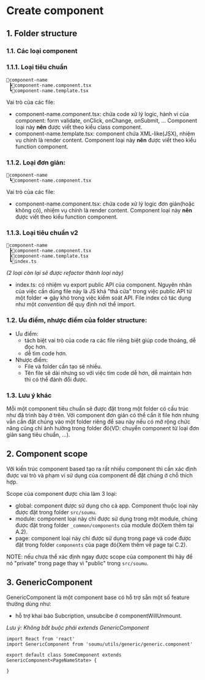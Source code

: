 # Create component

## 1. Folder structure
### 1.1. Các loại component
### 1.1.1. Loại tiêu chuẩn
```
📂component-name
 ┣📜component-name.component.tsx
 ┗📜component-name.template.tsx
```
Vai trò của các file:
- component-name.component.tsx: chứa code xử lý logic, hành vi của component: form validate, onClick, onChange, onSubmit, ... Component loại này **nên** được viết theo kiểu class component.
- component-name.template.tsx: component chứa XML-like(JSX), nhiệm vụ chính là render content. Component loại này **nên** được viết theo kiểu function component.

### 1.1.2. Loại đơn giản:
```
📂component-name
 ┗📜component-name.component.tsx
```
Vai trò của các file:
- component-name.component.tsx: chứa code xử lý logic đơn giản(hoặc không có), nhiệm vụ chính là render content. Component loại này **nên** được viết theo kiểu function component.

### 1.1.3. Loại tiêu chuẩn v2
```
📂component-name
 ┣📜component-name.component.tsx
 ┣📜component-name.template.tsx
 ┗📜index.ts
```
_(2 loại còn lại sẽ được refactor thành loại này)_
- index.ts: có nhiệm vụ export public API của component. Nguyên nhân của việc cần dùng file này là JS khá "thả cửa" trong việc public API từ một folder => gây khó trong việc kiểm soát API. File index có tác dụng như một _convention_ để quy định nơi thể import.

### 1.2. Ưu điểm, nhược điểm của folder structure:
- Ưu điểm:
  * tách biệt vai trò của code ra các file riêng biệt giúp code thoáng, dễ đọc hơn.
  * dễ tìm code hơn.
- Nhược điểm: 
  * File và folder cần tạo sẽ nhiều.
  * Tên file sẽ dài nhưng so với việc tìm code dễ hơn, dễ maintain hơn thì có thể đánh đổi được.

### 1.3. Lưu ý khác
Mỗi một component tiêu chuẩn sẽ được đặt trong một folder có cấu trúc như đã trình bày ở trên. Với component đơn giản có thể cần ít file hơn nhưng vẫn cần đặt chúng vào một folder riêng để sau này nếu có mở rộng chức năng cũng chỉ ảnh hưởng trong folder đó(VD: chuyển component từ loại đơn giản sang tiêu chuẩn, ...).

## 2. Component scope
Với kiến trúc component based tạo ra rất nhiều component thì cần xác định được vai trò và phạm vi sử dụng của component để đặt chúng ở chỗ thích hợp.

Scope của component được chia làm 3 loại:
- global: component được sử dụng cho cả app. Component thuộc loại này được đặt trong folder `src/soumu`.
- module: component loại này chỉ được sử dụng trong một module, chúng được đặt trong folder `_common/components` của module đó(Xem thêm tại A.2).
- page: component loại này chỉ được sử dụng trong page và code được đặt trong folder `components` của page đó(Xem thêm về page tại C.2).

NOTE: nếu chưa thể xác định ngay được scope của component thì hãy để nó "private" trong page thay vì "public" trong `src/soumu`.

## 3. GenericComponent
GenericComponent là một component base có hỗ trợ sẵn một số feature thường dùng như:
- hỗ trợ khai báo Subcription, unsubcibe ở componentWillUnmount.

_Lưu ý: Không bắt buộc phải extends GenericComponent_

```tsx
import React from 'react'
import GenericComponent from 'soumu/utils/generic/generic.component'

export default class SomeComponent extends GenericComponent<PageNameState> {

}
```